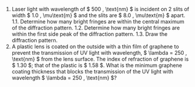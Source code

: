 1. Laser light with wavelength of $ 500 \, \text{nm} $ is incident on 2 slits of width $ 1.0 \, \mu\text{m} $ and the slits are $ 8.0 \, \mu\text{m} $ apart. 
    1.1. Determine how many bright fringes are within the central maximum of the diffraction pattern. 
    1.2. Determine how many bright fringes are within the first side peak of the diffraction pattern. 
    1.3. Draw the diffraction pattern.
2. A plastic lens is coated on the outside with a thin film of graphene to prevent the transmission of UV light with wavelength, $ \lambda = 250 \, \text{nm} $ from the lens surface. The index of refraction of graphene is $ 1.30 $; that of the plastic is $ 1.58 $. What is the minimum graphene coating thickness that blocks the transmission of the UV light with wavelength $ \lambda = 250 \, \text{nm} $?
